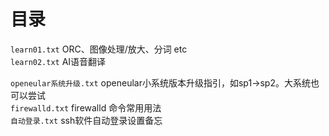 # 目录
`learn01.txt` ORC、图像处理/放大、分词 etc  
`learn02.txt` AI语音翻译   
   
`openeular系统升级.txt` openeular小系统版本升级指引，如sp1->sp2。大系统也可以尝试   
`firewalld.txt` firewalld 命令常用用法  
`自动登录.txt` ssh软件自动登录设置备忘  
